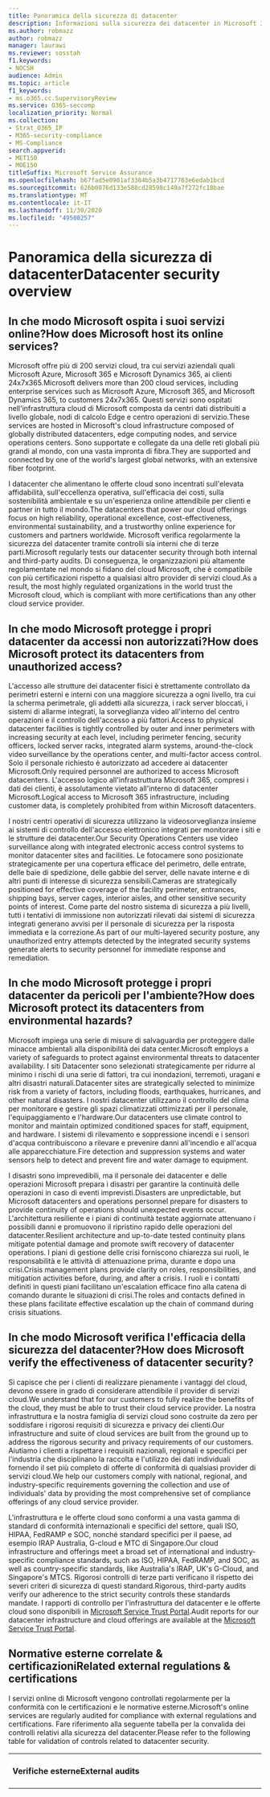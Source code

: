 ```yaml
---
title: Panoramica della sicurezza di datacenter
description: Informazioni sulla sicurezza dei datacenter in Microsoft 365
ms.author: robmazz
author: robmazz
manager: laurawi
ms.reviewer: sosstah
f1.keywords:
- NOCSH
audience: Admin
ms.topic: article
f1_keywords:
- ms.o365.cc.SupervisoryReview
ms.service: O365-seccomp
localization_priority: Normal
ms.collection:
- Strat_O365_IP
- M365-security-compliance
- MS-Compliance
search.appverid:
- MET150
- MOE150
titleSuffix: Microsoft Service Assurance
ms.openlocfilehash: b67fad5e0901af3384b5a3b4717763e6edab1bcd
ms.sourcegitcommit: 626b0076d133e588cd28598c149a7f272fc18bae
ms.translationtype: MT
ms.contentlocale: it-IT
ms.lasthandoff: 11/30/2020
ms.locfileid: "49508257"
---
```

# <a name="datacenter-security-overview"></a><span data-ttu-id="e689a-103">Panoramica della sicurezza di datacenter</span><span class="sxs-lookup"><span data-stu-id="e689a-103">Datacenter security overview</span></span>

## <a name="how-does-microsoft-host-its-online-services"></a><span data-ttu-id="e689a-104">In che modo Microsoft ospita i suoi servizi online?</span><span class="sxs-lookup"><span data-stu-id="e689a-104">How does Microsoft host its online services?</span></span>

<span data-ttu-id="e689a-105">Microsoft offre più di 200 servizi cloud, tra cui servizi aziendali quali Microsoft Azure, Microsoft 365 e Microsoft Dynamics 365, ai clienti 24x7x365.</span><span class="sxs-lookup"><span data-stu-id="e689a-105">Microsoft delivers more than 200 cloud services, including enterprise services such as Microsoft Azure, Microsoft 365, and Microsoft Dynamics 365, to customers 24x7x365.</span></span> <span data-ttu-id="e689a-106">Questi servizi sono ospitati nell'infrastruttura cloud di Microsoft composta da centri dati distribuiti a livello globale, nodi di calcolo Edge e centro operazioni di servizio.</span><span class="sxs-lookup"><span data-stu-id="e689a-106">These services are hosted in Microsoft's cloud infrastructure composed of globally distributed datacenters, edge computing nodes, and service operations centers.</span></span> <span data-ttu-id="e689a-107">Sono supportate e collegate da una delle reti globali più grandi al mondo, con una vasta impronta di fibra.</span><span class="sxs-lookup"><span data-stu-id="e689a-107">They are supported and connected by one of the world's largest global networks, with an extensive fiber footprint.</span></span>

<span data-ttu-id="e689a-108">I datacenter che alimentano le offerte cloud sono incentrati sull'elevata affidabilità, sull'eccellenza operativa, sull'efficacia dei costi, sulla sostenibilità ambientale e su un'esperienza online attendibile per clienti e partner in tutto il mondo.</span><span class="sxs-lookup"><span data-stu-id="e689a-108">The datacenters that power our cloud offerings focus on high reliability, operational excellence, cost-effectiveness, environmental sustainability, and a trustworthy online experience for customers and partners worldwide.</span></span> <span data-ttu-id="e689a-109">Microsoft verifica regolarmente la sicurezza del datacenter tramite controlli sia interni che di terze parti.</span><span class="sxs-lookup"><span data-stu-id="e689a-109">Microsoft regularly tests our datacenter security through both internal and third-party audits.</span></span> <span data-ttu-id="e689a-110">Di conseguenza, le organizzazioni più altamente regolamentate nel mondo si fidano del cloud Microsoft, che è compatibile con più certificazioni rispetto a qualsiasi altro provider di servizi cloud.</span><span class="sxs-lookup"><span data-stu-id="e689a-110">As a result, the most highly regulated organizations in the world trust the Microsoft cloud, which is compliant with more certifications than any other cloud service provider.</span></span>

## <a name="how-does-microsoft-protect-its-datacenters-from-unauthorized-access"></a><span data-ttu-id="e689a-111">In che modo Microsoft protegge i propri datacenter da accessi non autorizzati?</span><span class="sxs-lookup"><span data-stu-id="e689a-111">How does Microsoft protect its datacenters from unauthorized access?</span></span>

<span data-ttu-id="e689a-112">L'accesso alle strutture dei datacenter fisici è strettamente controllato da perimetri esterni e interni con una maggiore sicurezza a ogni livello, tra cui la scherma perimetrale, gli addetti alla sicurezza, i rack server bloccati, i sistemi di allarme integrati, la sorveglianza video all'interno del centro operazioni e il controllo dell'accesso a più fattori.</span><span class="sxs-lookup"><span data-stu-id="e689a-112">Access to physical datacenter facilities is tightly controlled by outer and inner perimeters with increasing security at each level, including perimeter fencing, security officers, locked server racks, integrated alarm systems, around-the-clock video surveillance by the operations center, and multi-factor access control.</span></span> <span data-ttu-id="e689a-113">Solo il personale richiesto è autorizzato ad accedere ai datacenter Microsoft.</span><span class="sxs-lookup"><span data-stu-id="e689a-113">Only required personnel are authorized to access Microsoft datacenters.</span></span> <span data-ttu-id="e689a-114">L'accesso logico all'infrastruttura Microsoft 365, compresi i dati dei clienti, è assolutamente vietato all'interno di datacenter Microsoft.</span><span class="sxs-lookup"><span data-stu-id="e689a-114">Logical access to Microsoft 365 infrastructure, including customer data, is completely prohibited from within Microsoft datacenters.</span></span>

<span data-ttu-id="e689a-115">I nostri centri operativi di sicurezza utilizzano la videosorveglianza insieme ai sistemi di controllo dell'accesso elettronico integrati per monitorare i siti e le strutture dei datacenter.</span><span class="sxs-lookup"><span data-stu-id="e689a-115">Our Security Operations Centers use video surveillance along with integrated electronic access control systems to monitor datacenter sites and facilities.</span></span> <span data-ttu-id="e689a-116">Le fotocamere sono posizionate strategicamente per una copertura efficace del perimetro, delle entrate, delle baie di spedizione, delle gabbie del server, delle navate interne e di altri punti di interesse di sicurezza sensibili.</span><span class="sxs-lookup"><span data-stu-id="e689a-116">Cameras are strategically positioned for effective coverage of the facility perimeter, entrances, shipping bays, server cages, interior aisles, and other sensitive security points of interest.</span></span> <span data-ttu-id="e689a-117">Come parte del nostro sistema di sicurezza a più livelli, tutti i tentativi di immissione non autorizzati rilevati dai sistemi di sicurezza integrati generano avvisi per il personale di sicurezza per la risposta immediata e la correzione.</span><span class="sxs-lookup"><span data-stu-id="e689a-117">As part of our multi-layered security posture, any unauthorized entry attempts detected by the integrated security systems generate alerts to security personnel for immediate response and remediation.</span></span>

## <a name="how-does-microsoft-protect-its-datacenters-from-environmental-hazards"></a><span data-ttu-id="e689a-118">In che modo Microsoft protegge i propri datacenter da pericoli per l'ambiente?</span><span class="sxs-lookup"><span data-stu-id="e689a-118">How does Microsoft protect its datacenters from environmental hazards?</span></span>

<span data-ttu-id="e689a-119">Microsoft impiega una serie di misure di salvaguardia per proteggere dalle minacce ambientali alla disponibilità dei data center.</span><span class="sxs-lookup"><span data-stu-id="e689a-119">Microsoft employs a variety of safeguards to protect against environmental threats to datacenter availability.</span></span> <span data-ttu-id="e689a-120">I siti Datacenter sono selezionati strategicamente per ridurre al minimo i rischi di una serie di fattori, tra cui inondazioni, terremoti, uragani e altri disastri naturali.</span><span class="sxs-lookup"><span data-stu-id="e689a-120">Datacenter sites are strategically selected to minimize risk from a variety of factors, including floods, earthquakes, hurricanes, and other natural disasters.</span></span> <span data-ttu-id="e689a-121">I nostri datacenter utilizzano il controllo del clima per monitorare e gestire gli spazi climatizzati ottimizzati per il personale, l'equipaggiamento e l'hardware.</span><span class="sxs-lookup"><span data-stu-id="e689a-121">Our datacenters use climate control to monitor and maintain optimized conditioned spaces for staff, equipment, and hardware.</span></span> <span data-ttu-id="e689a-122">I sistemi di rilevamento e soppressione incendi e i sensori d'acqua contribuiscono a rilevare e prevenire danni all'incendio e all'acqua alle apparecchiature.</span><span class="sxs-lookup"><span data-stu-id="e689a-122">Fire detection and suppression systems and water sensors help to detect and prevent fire and water damage to equipment.</span></span>

<span data-ttu-id="e689a-123">I disastri sono imprevedibili, ma il personale dei datacenter e delle operazioni Microsoft prepara i disastri per garantire la continuità delle operazioni in caso di eventi imprevisti.</span><span class="sxs-lookup"><span data-stu-id="e689a-123">Disasters are unpredictable, but Microsoft datacenters and operations personnel prepare for disasters to provide continuity of operations should unexpected events occur.</span></span> <span data-ttu-id="e689a-124">L'architettura resiliente e i piani di continuità testate aggiornate attenuano i possibili danni e promuovono il ripristino rapido delle operazioni del datacenter.</span><span class="sxs-lookup"><span data-stu-id="e689a-124">Resilient architecture and up-to-date tested continuity plans mitigate potential damage and promote swift recovery of datacenter operations.</span></span> <span data-ttu-id="e689a-125">I piani di gestione delle crisi forniscono chiarezza sui ruoli, le responsabilità e le attività di attenuazione prima, durante e dopo una crisi.</span><span class="sxs-lookup"><span data-stu-id="e689a-125">Crisis management plans provide clarity on roles, responsibilities, and mitigation activities before, during, and after a crisis.</span></span> <span data-ttu-id="e689a-126">I ruoli e i contatti definiti in questi piani facilitano un'escalation efficace fino alla catena di comando durante le situazioni di crisi.</span><span class="sxs-lookup"><span data-stu-id="e689a-126">The roles and contacts defined in these plans facilitate effective escalation up the chain of command during crisis situations.</span></span>

## <a name="how-does-microsoft-verify-the-effectiveness-of-datacenter-security"></a><span data-ttu-id="e689a-127">In che modo Microsoft verifica l'efficacia della sicurezza del datacenter?</span><span class="sxs-lookup"><span data-stu-id="e689a-127">How does Microsoft verify the effectiveness of datacenter security?</span></span>

<span data-ttu-id="e689a-128">Si capisce che per i clienti di realizzare pienamente i vantaggi del cloud, devono essere in grado di considerare attendibile il provider di servizi cloud.</span><span class="sxs-lookup"><span data-stu-id="e689a-128">We understand that for our customers to fully realize the benefits of the cloud, they must be able to trust their cloud service provider.</span></span> <span data-ttu-id="e689a-129">La nostra infrastruttura e la nostra famiglia di servizi cloud sono costruite da zero per soddisfare i rigorosi requisiti di sicurezza e privacy dei clienti.</span><span class="sxs-lookup"><span data-stu-id="e689a-129">Our infrastructure and suite of cloud services are built from the ground up to address the rigorous security and privacy requirements of our customers.</span></span> <span data-ttu-id="e689a-130">Aiutiamo i clienti a rispettare i requisiti nazionali, regionali e specifici per l'industria che disciplinano la raccolta e l'utilizzo dei dati individuali fornendo il set più completo di offerte di conformità di qualsiasi provider di servizi cloud.</span><span class="sxs-lookup"><span data-stu-id="e689a-130">We help our customers comply with national, regional, and industry-specific requirements governing the collection and use of individuals' data by providing the most comprehensive set of compliance offerings of any cloud service provider.</span></span>

<span data-ttu-id="e689a-131">L'infrastruttura e le offerte cloud sono conformi a una vasta gamma di standard di conformità internazionali e specifici del settore, quali ISO, HIPAA, FedRAMP e SOC, nonché standard specifici per il paese, ad esempio IRAP Australia, G-cloud e MTC di Singapore.</span><span class="sxs-lookup"><span data-stu-id="e689a-131">Our cloud infrastructure and offerings meet a broad set of international and industry-specific compliance standards, such as ISO, HIPAA, FedRAMP, and SOC, as well as country-specific standards, like Australia's IRAP, UK's G-Cloud, and Singapore's MTCS.</span></span> <span data-ttu-id="e689a-132">Rigorosi controlli di terze parti verificano il rispetto dei severi criteri di sicurezza di questi standard.</span><span class="sxs-lookup"><span data-stu-id="e689a-132">Rigorous, third-party audits verify our adherence to the strict security controls these standards mandate.</span></span> <span data-ttu-id="e689a-133">I rapporti di controllo per l'infrastruttura del datacenter e le offerte cloud sono disponibili in [Microsoft Service Trust Portal](https://servicetrust.microsoft.com/).</span><span class="sxs-lookup"><span data-stu-id="e689a-133">Audit reports for our datacenter infrastructure and cloud offerings are available at the [Microsoft Service Trust Portal](https://servicetrust.microsoft.com/).</span></span>

## <a name="related-external-regulations--certifications"></a><span data-ttu-id="e689a-134">Normative esterne correlate & certificazioni</span><span class="sxs-lookup"><span data-stu-id="e689a-134">Related external regulations & certifications</span></span>

<span data-ttu-id="e689a-135">I servizi online di Microsoft vengono controllati regolarmente per la conformità con le certificazioni e le normative esterne.</span><span class="sxs-lookup"><span data-stu-id="e689a-135">Microsoft's online services are regularly audited for compliance with external regulations and certifications.</span></span> <span data-ttu-id="e689a-136">Fare riferimento alla seguente tabella per la convalida dei controlli relativi alla sicurezza del datacenter.</span><span class="sxs-lookup"><span data-stu-id="e689a-136">Please refer to the following table for validation of controls related to datacenter security.</span></span>

| <span data-ttu-id="e689a-137">**Verifiche esterne**</span><span class="sxs-lookup"><span data-stu-id="e689a-137">**External audits**</span></span> | <span data-ttu-id="e689a-138">**Sezione**</span><span class="sxs-lookup"><span data-stu-id="e689a-138">**Section**</span></span> | <span data-ttu-id="e689a-139">**Data ultimo rapporto**</span><span class="sxs-lookup"><span data-stu-id="e689a-139">**Latest report date**</span></span> |
|:--------------------|:------------|:-----------------------|  
| [<span data-ttu-id="e689a-140">FedRAMP (Office 365)</span><span class="sxs-lookup"><span data-stu-id="e689a-140">FedRAMP (Office 365)</span></span>](https://compliance.microsoft.com/compliancemanager) | <span data-ttu-id="e689a-141">PE-2: autorizzazioni di accesso fisico</span><span class="sxs-lookup"><span data-stu-id="e689a-141">PE-2: Physical access authorizations</span></span> <br> <span data-ttu-id="e689a-142">PE-3: controllo di accesso fisico</span><span class="sxs-lookup"><span data-stu-id="e689a-142">PE-3: Physical access control</span></span> <br> <span data-ttu-id="e689a-143">PE-6: monitoraggio dell'accesso fisico</span><span class="sxs-lookup"><span data-stu-id="e689a-143">PE-6: Monitoring physical access</span></span> <br> <span data-ttu-id="e689a-144">PE-11: alimentazione di emergenza</span><span class="sxs-lookup"><span data-stu-id="e689a-144">PE-11: Emergency power</span></span> <br> <span data-ttu-id="e689a-145">PE-13: protezione antincendio</span><span class="sxs-lookup"><span data-stu-id="e689a-145">PE-13: Fire protection</span></span> <br> <span data-ttu-id="e689a-146">PE-14: controlli della temperatura e dell'umidità</span><span class="sxs-lookup"><span data-stu-id="e689a-146">PE-14: Temperature and humidity controls</span></span> <br> <span data-ttu-id="e689a-147">PE-15: protezione da danni causati dall'acqua</span><span class="sxs-lookup"><span data-stu-id="e689a-147">PE-15: Water damage protection</span></span> | <span data-ttu-id="e689a-148">24 settembre 2020</span><span class="sxs-lookup"><span data-stu-id="e689a-148">September 24, 2020</span></span> |
| [<span data-ttu-id="e689a-149">ISO 27001/27002 (Office 365)</span><span class="sxs-lookup"><span data-stu-id="e689a-149">ISO 27001/27002 (Office 365)</span></span>](https://servicetrust.microsoft.com/ViewPage/MSComplianceGuideV3?command=Download&downloadType=Document&downloadId=d7864d4f-e053-4cc4-a964-fa526d07c3be&tab=7027ead0-3d6b-11e9-b9e1-290b1eb4cdeb&docTab=7027ead0-3d6b-11e9-b9e1-290b1eb4cdeb_ISO_Reports) <br><br> [<span data-ttu-id="e689a-150">Dichiarazione di applicabilità</span><span class="sxs-lookup"><span data-stu-id="e689a-150">Statement of Applicability</span></span>](https://servicetrust.microsoft.com/ViewPage/MSComplianceGuide?command=Download&downloadType=Document&downloadId=8ee1e46b-2ada-4e7b-bb7d-4c55a8cb6fcd&docTab=4ce99610-c9c0-11e7-8c2c-f908a777fa4d_ISO_Reports) <br> [<span data-ttu-id="e689a-151">Certificazione</span><span class="sxs-lookup"><span data-stu-id="e689a-151">Certification</span></span>](https://servicetrust.microsoft.com/ViewPage/MSComplianceGuideV3?command=Download&downloadType=Document&downloadId=1e84a14a-2468-45ac-9412-5e53250d57ec&tab=7027ead0-3d6b-11e9-b9e1-290b1eb4cdeb&docTab=7027ead0-3d6b-11e9-b9e1-290b1eb4cdeb_ISO_Reports) | <span data-ttu-id="e689a-152">A. 11: sicurezza fisica e ambientale</span><span class="sxs-lookup"><span data-stu-id="e689a-152">A.11: Physical and environmental security</span></span> | <span data-ttu-id="e689a-153">22 febbraio 2020</span><span class="sxs-lookup"><span data-stu-id="e689a-153">February 22, 2020</span></span> |
| [<span data-ttu-id="e689a-154">ISO 27017 (Office 365)</span><span class="sxs-lookup"><span data-stu-id="e689a-154">ISO 27017 (Office 365)</span></span>](https://servicetrust.microsoft.com/ViewPage/MSComplianceGuideV3?command=Download&downloadType=Document&downloadId=d7864d4f-e053-4cc4-a964-fa526d07c3be&tab=7027ead0-3d6b-11e9-b9e1-290b1eb4cdeb&docTab=7027ead0-3d6b-11e9-b9e1-290b1eb4cdeb_ISO_Reports) <br><br> [<span data-ttu-id="e689a-155">Dichiarazione di applicabilità</span><span class="sxs-lookup"><span data-stu-id="e689a-155">Statement of Applicability</span></span>](https://servicetrust.microsoft.com/ViewPage/MSComplianceGuide?command=Download&downloadType=Document&downloadId=8ee1e46b-2ada-4e7b-bb7d-4c55a8cb6fcd&docTab=4ce99610-c9c0-11e7-8c2c-f908a777fa4d_ISO_Reports) <br> <span data-ttu-id="e689a-156">Certificazione (https://servicetrust.microsoft.com/ViewPage/MSComplianceGuideV3?command=Download&downloadType=Document&downloadId=70de0999-5451-43a3-9ef4-761e8fbfb1a3&tab=7027ead0-3d6b-11e9-b9e1-290b1eb4cdeb&docTab=7027ead0-3d6b-11e9-b9e1-290b1eb4cdeb_ISO_Reports</span><span class="sxs-lookup"><span data-stu-id="e689a-156">[Certification](https://servicetrust.microsoft.com/ViewPage/MSComplianceGuideV3?command=Download&downloadType=Document&downloadId=70de0999-5451-43a3-9ef4-761e8fbfb1a3&tab=7027ead0-3d6b-11e9-b9e1-290b1eb4cdeb&docTab=7027ead0-3d6b-11e9-b9e1-290b1eb4cdeb_ISO_Reports</span></span> | <span data-ttu-id="e689a-157">A. 11: sicurezza fisica e ambientale</span><span class="sxs-lookup"><span data-stu-id="e689a-157">A.11: Physical and environmental security</span></span> | <span data-ttu-id="e689a-158">22 febbraio 2020</span><span class="sxs-lookup"><span data-stu-id="e689a-158">February 22, 2020</span></span> |
| [<span data-ttu-id="e689a-159">SOC 1 (Office 365)</span><span class="sxs-lookup"><span data-stu-id="e689a-159">SOC 1 (Office 365)</span></span>](https://servicetrust.microsoft.com/ViewPage/MSComplianceGuideV3?command=Download&downloadType=Document&downloadId=b07c0f7b-6bd5-4544-8255-7a5f14bf914a&tab=7027ead0-3d6b-11e9-b9e1-290b1eb4cdeb&docTab=7027ead0-3d6b-11e9-b9e1-290b1eb4cdeb_SOC_/_SSAE_16_Reports) | <span data-ttu-id="e689a-160">CA-39: controlli di accesso al centro dati</span><span class="sxs-lookup"><span data-stu-id="e689a-160">CA-39: Datacenter access controls</span></span> <br> <span data-ttu-id="e689a-161">CA-40: autenticazione di rete del datacenter</span><span class="sxs-lookup"><span data-stu-id="e689a-161">CA-40: Datacenter network authentication</span></span> <br> <span data-ttu-id="e689a-162">CA-41: autenticazione a due fattori di datacenter</span><span class="sxs-lookup"><span data-stu-id="e689a-162">CA-41: Datacenter two-factor authentication</span></span> <br> <span data-ttu-id="e689a-163">CA-48: registrazione del datacenter</span><span class="sxs-lookup"><span data-stu-id="e689a-163">CA-48: Datacenter logging</span></span> | <span data-ttu-id="e689a-164">30 settembre 2019</span><span class="sxs-lookup"><span data-stu-id="e689a-164">September 30, 2019</span></span> |
| [<span data-ttu-id="e689a-165">SOC 2 (Office 365)</span><span class="sxs-lookup"><span data-stu-id="e689a-165">SOC 2 (Office 365)</span></span>](https://servicetrust.microsoft.com/ViewPage/MSComplianceGuideV3?command=Download&downloadType=Document&downloadId=fa062990-e758-4ddc-ace3-7fb21a301d09&tab=7027ead0-3d6b-11e9-b9e1-290b1eb4cdeb&docTab=7027ead0-3d6b-11e9-b9e1-290b1eb4cdeb_SOC_/_SSAE_16_Rep-11e9-b9e1-290b1eb4cdeb_SOC_/_SSAE_16_Reports) | <span data-ttu-id="e689a-166">CA-39: controlli di accesso al centro dati</span><span class="sxs-lookup"><span data-stu-id="e689a-166">CA-39: Datacenter access controls</span></span> <br> <span data-ttu-id="e689a-167">CA-40: autenticazione di rete del datacenter</span><span class="sxs-lookup"><span data-stu-id="e689a-167">CA-40: Datacenter network authentication</span></span> <br> <span data-ttu-id="e689a-168">CA-41: autenticazione a due fattori di datacenter</span><span class="sxs-lookup"><span data-stu-id="e689a-168">CA-41: Datacenter two-factor authentication</span></span> <br> <span data-ttu-id="e689a-169">CA-48: registrazione del datacenter</span><span class="sxs-lookup"><span data-stu-id="e689a-169">CA-48: Datacenter logging</span></span> | <span data-ttu-id="e689a-170">30 settembre 2019</span><span class="sxs-lookup"><span data-stu-id="e689a-170">September 30, 2019</span></span> |
